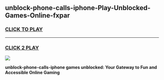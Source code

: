 
## unblock-phone-calls-iphone-Play-Unblocked-Games-Online-fxpar
<h3>
<a href="https://premium76.site?title=unblock-phone-calls-iphone&ref=25A">CLICK TO PLAY</a></h3>
<hr>

<h3>
<a href="https://premium76.site?title=unblock-phone-calls-iphone&ref=25A">CLICK 2 PLAY</a>
  
</h3>

<a href="https://premium76.site?title=unblock-phone-calls-iphone&ref=25A"><img src="https://clearcache.store/games.png"></a>


**unblock-phone-calls-iphone games unblocked: Your Gateway to Fun and Accessible Online Gaming**
